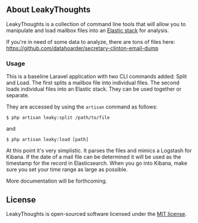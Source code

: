 ## About LeakyThoughts
LeakyThoughts is a collection of command line tools that will allow you to manipulate and load mailbox files into an [Elastic stack](https://www.elastic.co/webinars/introduction-elk-stack) for analysis.

If you're in need of some data to analyze, there are tons of files here: https://github.com/datahoarder/secretary-clinton-email-dump

### Usage
This is a baseline Laravel application with two CLI commands added: Split and Load. The first splits a mailbox file into individual files. The second loads individual files into an Elastic stack. They can be used together or separate.

They are accessed by using the `artisan` command as follows:

```
$ php artisan leaky:split /path/to/file
```

and

```
$ php artisan leaky:load [path]
```

At this point it's very simplistic. It parses the files and mimics a Logstash for Kibana. If the date of a mail file can be determined it will be used as the timestamp for the record in Elasticsearch. When you go into Kibana, make sure you set your time range as large as possible.
 
More documentation will be forthcoming.

## License
LeakyThoughts is open-sourced software licensed under the [MIT license](http://opensource.org/licenses/MIT).
